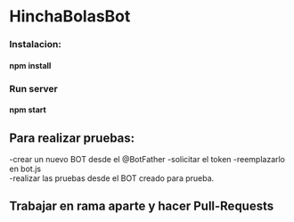 # HinchaBolasBot

### Instalacion:

#### npm install

### Run server

#### npm start


## Para realizar pruebas: 
  -crear un nuevo BOT desde el @BotFather 
  -solicitar el token 
  -reemplazarlo en bot.js  
  -realizar las pruebas desde el BOT creado para prueba. 

## Trabajar en rama aparte y hacer Pull-Requests
